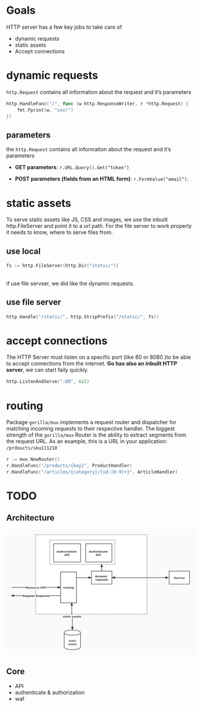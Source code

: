  # Goals
 HTTP server has a few key jobs to take care of
 * dynamic requests
 * static assets
 * Accept connections


# dynamic requests
`http.Request` contains all information about the request and it’s parameters

``` go
http.HandleFunc("/", func (w http.ResponseWriter, r *http.Request) {
    fmt.Fprint(w, "xxx!")
})
```

## parameters

the `http.Request` contains all information about the request and it’s parameters

* **GET parameters**: `r.URL.Query().Get("token")`  

* **POST parameters (fields from an HTML form)**: `r.FormValue("email")`.



# static assets
 To serve static assets like JS, CSS and images, we use the inbuilt http.FileServer and point it to a url path. For the file server to work properly it needs to know, where to serve files from. 
 ## use local
 ``` go
fs := http.FileServer(http.Dir("static/"))
    
 ```
if use file servser, we did like the dynamic requests.
## use file server
``` go
http.Handle("/static/", http.StripPrefix("/static/", fs))
```


# accept connections
 The HTTP Server must listen on a specific port (like 80 or 8080 )to be able to accept connections from the internet. **Go has also an inbuilt HTTP server**, we can start faily quickly.
 ``` go
 http.ListenAndServe(":80", nil)
 ```
# routing
Package `gorilla/mux`  implements a request router and dispatcher for matching incoming requests to their respective handler.
The biggest strength of the `gorilla/mux`  Router is the ability to extract segments from the request URL. As an example, this is a URL in your application:
`/prdoucts/sku111210`
`

``` go
r := mux.NewRouter()
r.HandleFunc("/products/{key}", ProductHandler)
r.HandleFunc("/articles/{category}/{id:[0-9]+}", ArticleHandler)
```

# TODO
## Architecture

![api-gateway](./images/api-gateway.jpg)

## Core




* API
* authenticate & authorization
* waf
